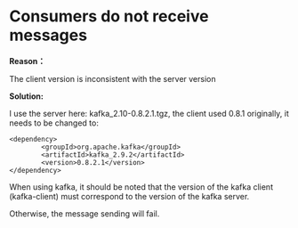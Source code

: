 # Consumers do not receive messages

**Reason：**

The client version is inconsistent with the server version

**Solution:**

I use the server here: kafka_2.10-0.8.2.1.tgz, the client used 0.8.1 originally, it needs to be changed to:

```shell script
<dependency>
        <groupId>org.apache.kafka</groupId>
        <artifactId>kafka_2.9.2</artifactId>
        <version>0.8.2.1</version>
</dependency>
```


When using kafka, it should be noted that the version of the kafka client (kafka-client) must correspond to the version of the kafka server.

Otherwise, the message sending will fail.
